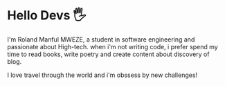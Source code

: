 # Hello Devs 🖐


I'm Roland Manful MWEZE, a student in software engineering and passionate about High-tech.
when i'm not writing code, i prefer spend my time to read books, write poetry and create content about discovery of blog.

I love travel through the world and i'm obssess by new challenges!

